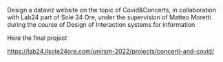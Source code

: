 Design a dataviz website on the topic of Covid&Concerts, in collaboration with Lab24 part of Sole 24 Ore, under the supervision of Matteo Moretti during the course of Design of Interaction systems for information

Here the final project

https://lab24.ilsole24ore.com/unirsm-2022/projects/concerti-and-covid/
